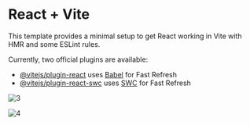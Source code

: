 # React + Vite

This template provides a minimal setup to get React working in Vite with HMR and some ESLint rules.

Currently, two official plugins are available:

- [@vitejs/plugin-react](https://github.com/vitejs/vite-plugin-react/blob/main/packages/plugin-react/README.md) uses [Babel](https://babeljs.io/) for Fast Refresh
- [@vitejs/plugin-react-swc](https://github.com/vitejs/vite-plugin-react-swc) uses [SWC](https://swc.rs/) for Fast Refresh

![3](https://github.com/user-attachments/assets/8c18ff39-c133-4fb2-ab63-0908c6bd5136)


![4](https://github.com/user-attachments/assets/233517f6-7ba0-4c3d-b2d5-03d3eef6536f)
